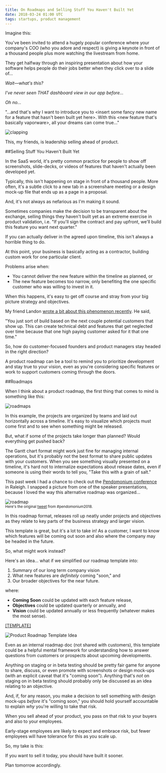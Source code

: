 ```yaml
---
title: On Roadmaps and Selling Stuff You Haven't Built Yet
date: 2018-03-24 01:00 UTC
tags: startups, product management
---
```


Imagine this:

You've been invited to attend a hugely popular conference where your company's COO (who you adore and respect) is giving a keynote in front of a thousand people plus more watching the livestream from home. 

They get halfway through an inspiring presentation about how your software helps people do their jobs better when they click over to a slide of...

_Wait—what's this?_

_I've never seen THAT dashboard view in our app before..._

_Oh no..._

"...and that's why I want to introduce you to <insert some fancy new name for a feature that hasn't been built yet here>. With this <new feature that's basically vaporware>, all your dreams can come true..."

![clapping](/img/denzel.gif)

This, my friends, is leadership selling ahead of product. 

##Selling Stuff You Haven't Built Yet

In the SaaS world, it's pretty common practice for people to show off screenshots, slide-decks, or videos of features that haven't actually been developed yet.

Typically, this isn't happening on stage in front of a thousand people. More often, it's a subtle click to a new tab in a screenshare meeting or a design mock-up file that ends up as a page in a proposal.

And, it's not always as nefarious as I'm making it sound.

Sometimes companies make the decision to be transparent about the exchange, selling things they haven't built yet as an extreme exercise in product validation, i.e. "If you'll sign the contract and pay upfront, we'll build this feature you want next quarter."

If you can actually deliver in the agreed upon timeline, this isn't always a horrible thing to do.

At this point, your business is basically acting as a contractor, building custom work for one particular client. 

Problems arise when:

* You cannot deliver the new feature within the timeline as planned, or
* The new feature becomes too narrow, only benefiting the one specific customer who was willing to invest in it.

When this happens, it's easy to get off course and stray from your big picture strategy and objectives. 

My friend Landon [wrote a bit about this phenomenon recently](https://medium.com/learning-how-to-saas/bootstrapping-ad-reform-1-year-from-launch-997a1772b7ac). He said, 

<p class="quote__block">
"You just sort of build based on the next couple potential customers that show up. This can create technical debt and features that get neglected over time because that one high paying customer asked for it that one time."
</p>

So, how do customer-focused founders and product managers stay headed in the right direction?

A product roadmap can be a tool to remind you to prioritize development and stay true to your vision, even as you're considering specific features or work to support customers coming through the doors.

##Roadmaps

When I think about a product roadmap, the first thing that comes to mind is something like this:

![roadmaps](/img/sample-sprint-roadmap.png)

In this example, the projects are organized by teams and laid out horizontally across a timeline. It's easy to visualize which projects must come first and to see when something might be released.

But, what if some of the projects take longer than planned? Would everything get pushed back? 

The Gantt chart format might work just fine for managing internal operations, but it's probably not the best format to share public updates with your customers. When you see something visually presented on a timeline, it's hard not to internalize expectations about release dates, even if someone is using their words to tell you, "Take this with a grain of salt."

This past week I had a chance to check out the [Pendomonium conference](https://www.pendo.io/pendomonium/) in Raleigh. I snapped a picture from one of the speaker presentations, because I loved the way this alternative roadmap was organized...

![roadmap](/img/roadmapScreenshot.jpg_large)
<br/>
<sub>Here's the original <a href="https://twitter.com/MelanieCrissey/status/976098150397153281">tweet</a> from #pendomonium2018.</sub>

In this roadmap format, releases roll up neatly under projects and objectives as they relate to key parts of the business strategy and larger vision. 

This template is great, but it's a lot to take in! As a customer, I want to know which features will be coming out soon and also where the company may be headed in the future.

So, what might work instead?

Here's an idea... what if we simplified our roadmap template into:

1. Summary of our long term company vision
2. What new features are _definitely_ coming "soon," and
3. Our broader objectives for the near future.

where:

* **Coming Soon** could be updated with each feature release,
* **Objectives** could be updated quarterly or annually, and
* **Vision** could be updated annually or less frequently (whatever makes the most sense).

<a href="https://docs.google.com/presentation/d/1k44ycL1RyXPel1wnjbymGKZZbrYlPiNtj7HRUNGO6P8/edit?usp=sharing">[TEMPLATE]</a>

![Product Roadmap Template Idea](/img/roadmaptemplate.png)

Even as an internal roadmap doc (not shared with customers), this template could be a helpful mental framework for understanding how to answer questions from customers or prospects about upcoming developments.

Anything on staging or in beta testing should be pretty fair game for anyone to share, discuss, or even promote with screenshots or design mock-ups (with an explicit caveat that it's "coming soon"). Anything that's _not_ on staging on in beta testing should probably only be discussed as an idea relating to an objective. 

And, if, for any reason, you make a decision to sell something with design mock-ups _before_ it's "coming soon," you should hold yourself accountable to explain _why_ you're willing to take that risk.

When you sell ahead of your product, you pass on that risk to your buyers and also to your employees.

Early-stage employees are likely to expect and embrace risk, but fewer employees will have tolerance for this as you scale up.

So, my take is this:

If you want to sell it today, you should have built it sooner.

Plan tomorrow accordingly.
